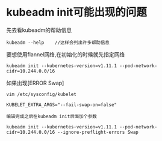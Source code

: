# kubeadm init可能出现的问题

先去看kubeadm的帮助信息

```
kubeadm --help    //这样会列出许多帮助信息
```

要想使用flannel网络,在初始化的时候就先指定网络

```
kubeadm init --kubernetes-version=v1.11.1 --pod-network-cidr=10.244.0.0/16
```





如果出现[ERROR Swap]

```
vim /etc/sysconfig/kubelet

KUBELET_EXTRA_ARGS="--fail-swap-on=false"

编辑完成之后在kubeadm init后面加个参数

kubeadm init --kubernetes-version=v1.11.1 --pod-network-cidr=10.244.0.0/16 --ignore-preflight-errors Swap
```



